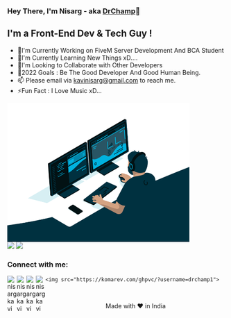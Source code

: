 ### Hey There,  I'm Nisarg - aka [DrChamp][website]👋
<!-- <p align="center">
    <img style="border-radius: 100px" width="128" height="128" src="https://cdn.discordapp.com/attachments/795682105153159190/795684479900712980/giphy.gif">
</p>
<h1 align="center">Champ</h1> -->


## I'm a Front-End Dev & Tech Guy !
- 🔭I'm Currently Working on FiveM Server Development And BCA Student
- 🌱I'm Currently Learning New Things xD....
- 👯I'm Looking to Collaborate with Other Developers
- 🥅2022 Goals : Be The Good Developer And Good Human Being.
- 📫 Please email via kavinisarg@gmail.com to reach me.
- ⚡Fun Fact : I Love Music xD...

<img align="center" alt="GIF" src="https://github.com/DrChamp1/DrChamp1/blob/main/code.gif?raw=true" width="420" height="320" />

<br />

<img height="150px" src="https://github-readme-stats.vercel.app/api?username=drchamp1&show_icons=true&hide_title=true&count_private=true" />	
<img height="150px" src="https://github-readme-stats.vercel.app/api/top-langs/?username=drchamp1" />	


<!-- ![Top Langs](https://github-readme-stats.vercel.app/api/top-langs/?username=DrChamp1&theme=radical&layout=compact) -->


### Connect with me:


[<img align="left" alt="nisargkavi" width="22px" src="https://image.flaticon.com/icons/png/512/732/732200.png"/>][gmail]
[<img align="left" alt="nisargkavi" width="22px" src="https://img.icons8.com/color/48/000000/linkedin.png"/>][linkedin]
[<img align="left" alt="nisargkavi" width="22px" src="https://image.flaticon.com/icons/png/512/1384/1384063.png"/>][instagram]
[<img align="left" alt="nisargkavi" width="22px" src="https://image.flaticon.com/icons/png/512/1384/1384060.png"/>][youtube]


    <img src="https://komarev.com/ghpvc/?username=drchamp1">


[youtube]:https://www.youtube.com/technicalnisarg
[instagram]: https://www.instagram.com/a_mythical_kid
[gmail]:kavinisarg@gmail.com
[linkedin]:https://www.linkedin.com/in/drchamp1/
[website]:https://drchamp1.ml/

<br>

<p align="center">
  Made with ❤️ in India
</p>
